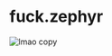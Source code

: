 # fuck.zephyr


![lmao copy](https://github.com/user-attachments/assets/a00b90a3-756e-49c6-bf7f-f8eb747202bb)
